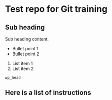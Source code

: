 # Test repo for Git training


## Sub heading

Sub heading content.

* Bullet point 1
* Bullet point 2

1. List item 1
2. List item 2

`wp_head`

## Here is a list of instructions

